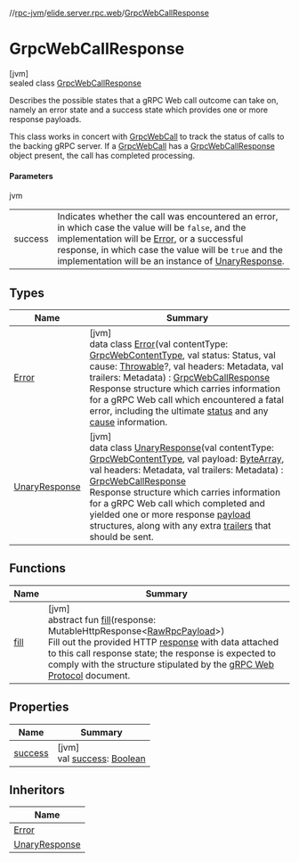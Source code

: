 //[rpc-jvm](../../../index.md)/[elide.server.rpc.web](../index.md)/[GrpcWebCallResponse](index.md)

# GrpcWebCallResponse

[jvm]\
sealed class [GrpcWebCallResponse](index.md)

Describes the possible states that a gRPC Web call outcome can take on, namely an error state and a success state which provides one or more response payloads.

This class works in concert with [GrpcWebCall](../../../../../packages/rpc-jvm/elide.server.rpc.web/-grpc-web-call/index.md) to track the status of calls to the backing gRPC server. If a [GrpcWebCall](../../../../../packages/rpc-jvm/elide.server.rpc.web/-grpc-web-call/index.md) has a [GrpcWebCallResponse](index.md) object present, the call has completed processing.

#### Parameters

jvm

| | |
|---|---|
| success | Indicates whether the call was encountered an error, in which case the value will be `false`, and the implementation will be [Error](-error/index.md), or a successful response, in which case the value will be `true` and the implementation will be an instance of [UnaryResponse](-unary-response/index.md). |

## Types

| Name | Summary |
|---|---|
| [Error](-error/index.md) | [jvm]<br>data class [Error](-error/index.md)(val contentType: [GrpcWebContentType](../-grpc-web-content-type/index.md), val status: Status, val cause: [Throwable](https://kotlinlang.org/api/latest/jvm/stdlib/kotlin/-throwable/index.html)?, val headers: Metadata, val trailers: Metadata) : [GrpcWebCallResponse](index.md)<br>Response structure which carries information for a gRPC Web call which encountered a fatal error, including the ultimate [status](-error/status.md) and any [cause](-error/cause.md) information. |
| [UnaryResponse](-unary-response/index.md) | [jvm]<br>data class [UnaryResponse](-unary-response/index.md)(val contentType: [GrpcWebContentType](../-grpc-web-content-type/index.md), val payload: [ByteArray](https://kotlinlang.org/api/latest/jvm/stdlib/kotlin/-byte-array/index.html), val headers: Metadata, val trailers: Metadata) : [GrpcWebCallResponse](index.md)<br>Response structure which carries information for a gRPC Web call which completed and yielded one or more response [payload](-unary-response/payload.md) structures, along with any extra [trailers](-unary-response/trailers.md) that should be sent. |

## Functions

| Name | Summary |
|---|---|
| [fill](fill.md) | [jvm]<br>abstract fun [fill](fill.md)(response: MutableHttpResponse&lt;[RawRpcPayload](../index.md#-571776252%2FClasslikes%2F-814346341)&gt;)<br>Fill out the provided HTTP [response](fill.md) with data attached to this call response state; the response is expected to comply with the structure stipulated by the [gRPC Web Protocol](https://github.com/grpc/grpc/blob/master/doc/PROTOCOL-WEB.md) document. |

## Properties

| Name | Summary |
|---|---|
| [success](success.md) | [jvm]<br>val [success](success.md): [Boolean](https://kotlinlang.org/api/latest/jvm/stdlib/kotlin/-boolean/index.html) |

## Inheritors

| Name |
|---|
| [Error](-error/index.md) |
| [UnaryResponse](-unary-response/index.md) |
